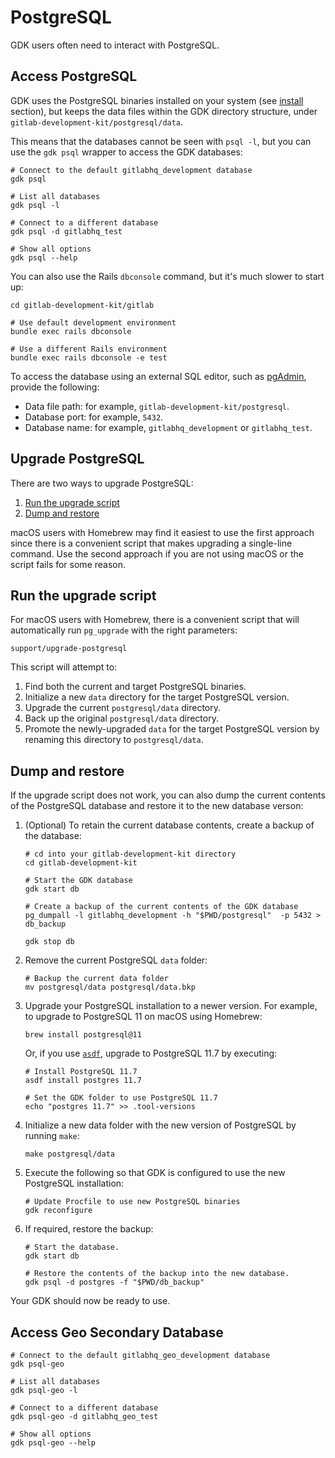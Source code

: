 # PostgreSQL

GDK users often need to interact with PostgreSQL.

## Access PostgreSQL

GDK uses the PostgreSQL binaries installed on your system (see [install](../index.md) section),
but keeps the data files within the GDK directory structure, under `gitlab-development-kit/postgresql/data`.

This means that the databases cannot be seen with `psql -l`, but you can use the `gdk psql` wrapper
to access the GDK databases:

```shell
# Connect to the default gitlabhq_development database
gdk psql

# List all databases
gdk psql -l

# Connect to a different database
gdk psql -d gitlabhq_test

# Show all options
gdk psql --help
```

You can also use the Rails `dbconsole` command, but it's much slower to start up:

```shell
cd gitlab-development-kit/gitlab

# Use default development environment
bundle exec rails dbconsole

# Use a different Rails environment
bundle exec rails dbconsole -e test
```

To access the database using an external SQL editor, such as [pgAdmin](https://www.pgadmin.org/),
provide the following:

- Data file path: for example, `gitlab-development-kit/postgresql`.
- Database port: for example, `5432`.
- Database name: for example, `gitlabhq_development` or `gitlabhq_test`.

## Upgrade PostgreSQL

There are two ways to upgrade PostgreSQL:

1. [Run the upgrade script](#run-the-upgrade-script)
1. [Dump and restore](#using-pg-dump-and-restore)

macOS users with Homebrew may find it easiest to use the first approach
since there is a convenient script that makes upgrading a single-line
command. Use the second approach if you are not using macOS or the
script fails for some reason.

## Run the upgrade script

For macOS users with Homebrew, there is a convenient script that will
automatically run `pg_upgrade` with the right parameters:

```shell
support/upgrade-postgresql
```

This script will attempt to:

1. Find both the current and target PostgreSQL binaries.
1. Initialize a new `data` directory for the target PostgreSQL version.
1. Upgrade the current `postgresql/data` directory.
1. Back up the original `postgresql/data` directory.
1. Promote the newly-upgraded `data` for the target PostgreSQL version by
   renaming this directory to `postgresql/data`.

## Dump and restore

If the upgrade script does not work, you can also dump the current
contents of the PostgreSQL database and restore it to the new database
verson:

1. (Optional) To retain the current database contents, create a backup of the database:

   ```shell
   # cd into your gitlab-development-kit directory
   cd gitlab-development-kit

   # Start the GDK database
   gdk start db

   # Create a backup of the current contents of the GDK database
   pg_dumpall -l gitlabhq_development -h "$PWD/postgresql"  -p 5432 > db_backup

   gdk stop db
   ```

1. Remove the current PostgreSQL `data` folder:

   ```shell
   # Backup the current data folder
   mv postgresql/data postgresql/data.bkp
   ```

1. Upgrade your PostgreSQL installation to a newer version. For example, to upgrade to
   PostgreSQL 11 on macOS using Homebrew:

   ```shell
   brew install postgresql@11
   ```

   Or, if you use [`asdf`](https://github.com/asdf-vm/asdf), upgrade to PostgreSQL 11.7 by
   executing:

   ```shell
   # Install PostgreSQL 11.7
   asdf install postgres 11.7

   # Set the GDK folder to use PostgreSQL 11.7
   echo "postgres 11.7" >> .tool-versions
   ```

1. Initialize a new data folder with the new version of PostgreSQL by running `make`:

   ```shell
   make postgresql/data
   ```

1. Execute the following so that GDK is configured to use the new PostgreSQL installation:

   ```shell
   # Update Procfile to use new PostgreSQL binaries
   gdk reconfigure
   ```

1. If required, restore the backup:

   ```shell
   # Start the database.
   gdk start db

   # Restore the contents of the backup into the new database.
   gdk psql -d postgres -f "$PWD/db_backup"
   ```

Your GDK should now be ready to use.

## Access Geo Secondary Database

```shell
# Connect to the default gitlabhq_geo_development database
gdk psql-geo

# List all databases
gdk psql-geo -l

# Connect to a different database
gdk psql-geo -d gitlabhq_geo_test

# Show all options
gdk psql-geo --help
```
